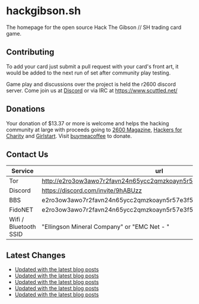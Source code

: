 # hackgibson.sh
The homepage for the open source Hack The Gibson // SH trading card game.


## Contributing

To add your card just submit a pull request with your card's front art, it would be added to the next run of set after community play testing.

Game play and discussions over the project is held the r2600 discord server. Come join us at [Discord](https://discord.com/invite/9hABUzz) or via IRC at https://www.scuttled.net/


## Donations

Your donation of $13.37 or more is welcome and helps the hacking community at large with proceeds going to [2600 Magazine](https://2600.com/), [Hackers for Charity](https://hackersforcharity.org) and [Girlstart](https://girlstart.org).  Visit [buymeacoffee](https://www.buymeacoffee.com/hackgibson.sh) to donate.


## Contact Us

Service | url
-|-
Tor | http://e2ro3ow3awo7r2favn24n65ycc2qmzkoayn5r57e3f56nvjwdcgg32ad.onion
Discord | https://discord.com/invite/9hABUzz
BBS | e2ro3ow3awo7r2favn24n65ycc2qmzkoayn5r57e3f56nvjwdcgg32ad.onion:23
FidoNET | e2ro3ow3awo7r2favn24n65ycc2qmzkoayn5r57e3f56nvjwdcgg32ad.onion:24554
Wifi / Bluetooth SSID | "Ellingson Mineral Company" or "EMC Net - <fidonet address>"

## Latest Changes
<!-- BLOG-POST-LIST:START -->
- [Updated with the latest blog posts](https://github.com/DFW2600/hackgibson.sh/commit/51334385b8ededde8bd6bfe9e7d936ff9d48d462)
- [Updated with the latest blog posts](https://github.com/DFW2600/hackgibson.sh/commit/e6b63e42e15a5db3ce92ae5c01f5afc39d5ef50f)
- [Updated with the latest blog posts](https://github.com/DFW2600/hackgibson.sh/commit/f82215de25a2b6a748ab89234f114f0e29455636)
- [Updated with the latest blog posts](https://github.com/DFW2600/hackgibson.sh/commit/98d8e00116e81ca6a0f69aa043605ceed169cbfd)
- [Updated with the latest blog posts](https://github.com/DFW2600/hackgibson.sh/commit/e2f68cefcec044d581d00ef6f584eb9973e45c02)
<!-- BLOG-POST-LIST:END -->
